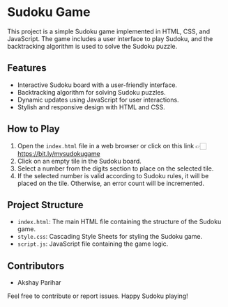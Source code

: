 # Sudoku Game
This project is a simple Sudoku game implemented in HTML, CSS, and JavaScript. The game includes a user interface to play Sudoku, and the backtracking algorithm is used to solve the Sudoku puzzle.

## Features

- Interactive Sudoku board with a user-friendly interface.
- Backtracking algorithm for solving Sudoku puzzles.
- Dynamic updates using JavaScript for user interactions.
- Stylish and responsive design with HTML and CSS.

## How to Play

1. Open the `index.html` file in a web browser or click on this link 👉🏻 https://bit.ly/mysudokugame
2. Click on an empty tile in the Sudoku board.
3. Select a number from the digits section to place on the selected tile.
4. If the selected number is valid according to Sudoku rules, it will be placed on the tile. Otherwise, an error count will be incremented.

## Project Structure

- `index.html`: The main HTML file containing the structure of the Sudoku game.
- `style.css`: Cascading Style Sheets for styling the Sudoku game.
- `script.js`: JavaScript file containing the game logic.

## Contributors

- Akshay Parihar

Feel free to contribute or report issues. Happy Sudoku playing!
